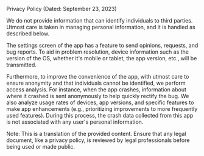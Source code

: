 Privacy Policy (Dated: September 23, 2023)

We do not provide information that can identify individuals to third parties. Utmost care is taken in managing personal information, and it is handled as described below.

The settings screen of the app has a feature to send opinions, requests, and bug reports. To aid in problem resolution, device information such as the version of the OS, whether it's mobile or tablet, the app version, etc., will be transmitted.

Furthermore, to improve the convenience of the app, with utmost care to ensure anonymity and that individuals cannot be identified, we perform access analysis. For instance, when the app crashes, information about where it crashed is sent anonymously to help quickly rectify the bug. We also analyze usage rates of devices, app versions, and specific features to make app enhancements (e.g., prioritizing improvements to more frequently used features). During this process, the crash data collected from this app is not associated with any user's personal information.

Note: This is a translation of the provided content. Ensure that any legal document, like a privacy policy, is reviewed by legal professionals before being used or made public.





